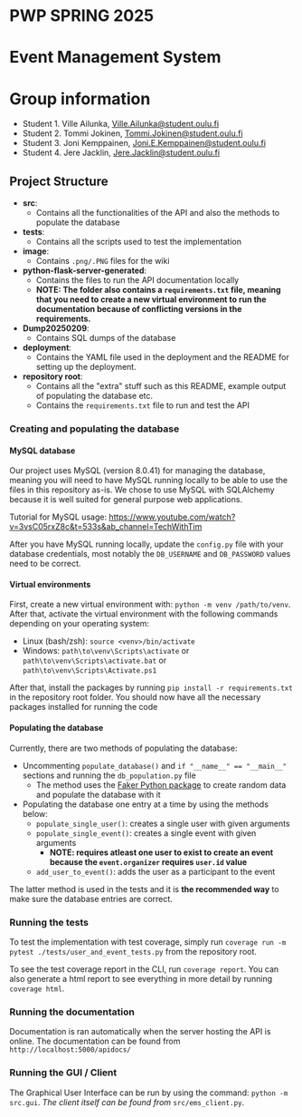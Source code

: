 # PWP SPRING 2025
# Event Management System
# Group information
* Student 1. Ville Ailunka, Ville.Ailunka@student.oulu.fi
* Student 2. Tommi Jokinen, Tommi.Jokinen@student.oulu.fi
* Student 3. Joni Kemppainen, Joni.E.Kemppainen@student.oulu.fi
* Student 4. Jere Jacklin, Jere.Jacklin@student.oulu.fi

## Project Structure
- **src**:
    - Contains all the functionalities of the API and also the methods to populate the database
- **tests**:
    - Contains all the scripts used to test the implementation
- **image**:
    - Contains `.png/.PNG` files for the wiki
- **python-flask-server-generated**:
    - Contains the files to run the API documentation locally
    - **NOTE: The folder also contains a `requirements.txt` file, meaning that you need to create a new virtual environment to run the documentation because of conflicting versions in the requirements.**
- **Dump20250209**:
    - Contains SQL dumps of the database
- **deployment**:
    - Contains the YAML file used in the deployment and the README for setting up the deployment.
- **repository root**:
    - Contains all the "extra" stuff such as this README, example output of populating the database etc.
    - Contains the `requirements.txt` file to run and test the API

### Creating and populating the database
#### MySQL database
Our project uses MySQL (version 8.0.41) for managing the database, meaning you will need to have MySQL running locally to be able to use the files in this repository as-is. We chose to use MySQL with SQLAlchemy because it is well suited for general purpose web applications.

Tutorial for MySQL usage: 
https://www.youtube.com/watch?v=3vsC05rxZ8c&t=533s&ab_channel=TechWithTim

After you have MySQL running locally, update the `config.py` file with your database credentials, most notably the `DB_USERNAME` and `DB_PASSWORD` values need to be correct.

#### Virtual environments
First, create a new virtual environment with: `python -m venv /path/to/venv`. After that, activate the virtual environment with the following commands depending on your operating system:
- Linux (bash/zsh): `source <venv>/bin/activate`
- Windows: `path\to\venv\Scripts\activate` or `path\to\venv\Scripts\activate.bat` or `path\to\venv\Scripts\Activate.ps1`

After that, install the packages by running `pip install -r requirements.txt` in the repository root folder. You should now have all the necessary packages installed for running the code

#### Populating the database
Currently, there are two methods of populating the database:
- Uncommenting `populate_database()` and `if "__name__" == "__main__"` sections and running the `db_population.py` file
    - The method uses the [Faker Python package](https://faker.readthedocs.io/en/master/) to create random data and populate the database with it
- Populating the database one entry at a time by using the methods below:
    - `populate_single_user()`: creates a single user with given arguments
    - `populate_single_event()`: creates a single event with given arguments
        - **NOTE: requires atleast one user to exist to create an event because the `event.organizer` requires `user.id` value**
    - `add_user_to_event()`: adds the user as a participant to the event

The latter method is used in the tests and it is **the recommended way** to make sure the database entries are correct.

### Running the tests
To test the implementation with test coverage, simply run `coverage run -m pytest ./tests/user_and_event_tests.py` from the repository root.

To see the test coverage report in the CLI, run `coverage report`. You can also generate a html report to see everything in more detail by running `coverage html`.

### Running the documentation

Documentation is ran automatically when the server hosting the API is online. The documentation can be found from `http://localhost:5000/apidocs/`

### Running the GUI / Client
The Graphical User Interface can be run by using the command: `python -m src.gui`. *The client itself can be found from* `src/ems_client.py`. 
